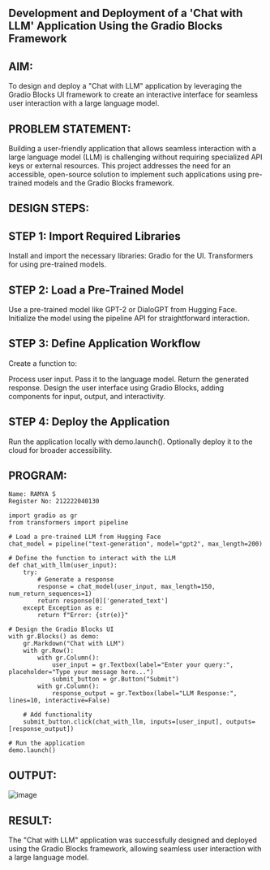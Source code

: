 ## Development and Deployment of a 'Chat with LLM' Application Using the Gradio Blocks Framework

## AIM:
To design and deploy a "Chat with LLM" application by leveraging the Gradio Blocks UI framework to create an interactive interface for seamless user interaction with a large language model.

## PROBLEM STATEMENT:
Building a user-friendly application that allows seamless interaction with a large language model (LLM) is challenging without requiring specialized API keys or external resources. This project addresses the need for an accessible, open-source solution to implement such applications using pre-trained models and the Gradio Blocks framework.

## DESIGN STEPS:
## STEP 1: Import Required Libraries
Install and import the necessary libraries:
Gradio for the UI.
Transformers for using pre-trained models.
## STEP 2: Load a Pre-Trained Model
Use a pre-trained model like GPT-2 or DialoGPT from Hugging Face.
Initialize the model using the pipeline API for straightforward interaction.
## STEP 3: Define Application Workflow
Create a function to:

Process user input.
Pass it to the language model.
Return the generated response.
Design the user interface using Gradio Blocks, adding components for input, output, and interactivity.

## STEP 4: Deploy the Application
Run the application locally with demo.launch().
Optionally deploy it to the cloud for broader accessibility.
## PROGRAM:
```
Name: RAMYA S
Register No: 212222040130
```
```
import gradio as gr
from transformers import pipeline

# Load a pre-trained LLM from Hugging Face
chat_model = pipeline("text-generation", model="gpt2", max_length=200)

# Define the function to interact with the LLM
def chat_with_llm(user_input):
    try:
        # Generate a response
        response = chat_model(user_input, max_length=150, num_return_sequences=1)
        return response[0]['generated_text']
    except Exception as e:
        return f"Error: {str(e)}"

# Design the Gradio Blocks UI
with gr.Blocks() as demo:
    gr.Markdown("Chat with LLM")
    with gr.Row():
        with gr.Column():
            user_input = gr.Textbox(label="Enter your query:", placeholder="Type your message here...")
            submit_button = gr.Button("Submit")
        with gr.Column():
            response_output = gr.Textbox(label="LLM Response:", lines=10, interactive=False)
    
    # Add functionality
    submit_button.click(chat_with_llm, inputs=[user_input], outputs=[response_output])

# Run the application
demo.launch()
```
## OUTPUT:
![image](https://github.com/user-attachments/assets/c67be08c-e414-4d71-b8f1-384404dbc4db)


## RESULT:
The "Chat with LLM" application was successfully designed and deployed using the Gradio Blocks framework, allowing seamless user interaction with a large language model.

